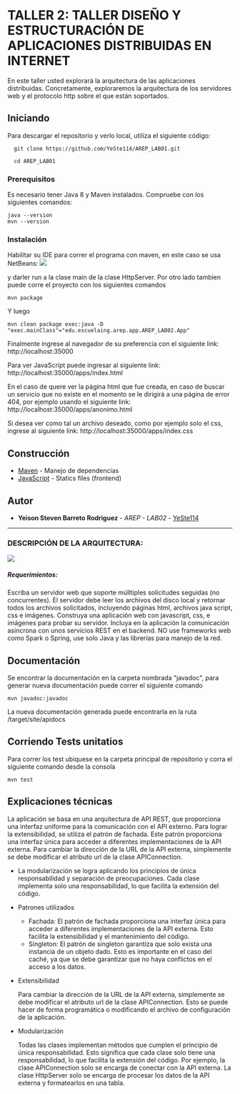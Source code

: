 # TALLER 2: TALLER DISEÑO Y ESTRUCTURACIÓN DE APLICACIONES DISTRIBUIDAS EN INTERNET
En este taller usted explorará la arquitectura de las aplicaciones distribuidas. Concretamente, exploraremos la arquitectura de  los servidores web y el protocolo http sobre el que están soportados. 

## Iniciando
Para descargar el repositorio y verlo local, utiliza el siguiente código:
```
  git clone https://github.com/YeSte114/AREP_LAB01.git
```
```
  cd AREP_LAB01
```
### Prerequisitos
Es necesario tener Java 8 y Maven instalados. Compruebe con los siguientes comandos:

```
java --version
mvn --version
```
### Instalación

Habilitar su IDE para correr el programa con maven, en este caso se usa NetBeans:
![](.README_Images/net.png)

y darler run a la clase main de la clase HttpServer. Por otro lado tambien puede corre el proyecto con los siguientes comandos

```
mvn package
```

Y luego

```
mvn clean package exec:java -D "exec.mainClass"="edu.escuelaing.arep.app.AREP_LAB02.App"
```

Finalmente ingrese al navegador de su preferencia con el siguiente link:
http://localhost:35000

Para ver JavaScript puede ingresar al siguiente link: http://localhost:35000/apps/index.html

En el caso de quere ver la página html que fue creada, en caso de buscar un servicio que no existe en el momento se le dirigirá a una página de error 404, por ejemplo usando el siguiente link:
http://localhost:35000/apps/anonimo.html

Si desea ver como tal un archivo deseado, como por ejemplo solo el css, ingrese al siguiente link:
http://localhost:35000/apps/index.css

## Construcción

* [Maven](https://maven.apache.org/) - Manejo de dependencias
* [JavaScript](https://developer.mozilla.org/es/docs/Web/JavaScript) - Statics files (frontend)

## Autor

* **Yeison Steven Barreto Rodriguez** - *AREP - LAB02* - [YeSte114](https://github.com/YeSte114)


---

### DESCRIPCIÓN  DE LA ARQUITECTURA:

![](.README_Images/estructura.png)

##### Requerimientos:

Escriba un servidor web que soporte múlltiples solicitudes seguidas (no concurrentes). El servidor debe leer los archivos del disco local y retornar todos los archivos solicitados, incluyendo páginas html, archivos java script, css e imágenes. Construya una aplicación web con  javascript, css, e imágenes para probar su servidor. Incluya en la aplicación la comunicación asíncrona con unos servicios REST en el backend. NO use frameworks web como Spark o Spring, use solo Java y las librerías para manejo de la red.

## Documentación
Se encontrar la documentación en la carpeta nombrada "javadoc", para generar nueva documentación puede correr el siguiente comando
```
mvn javadoc:javadoc
```
La nueva documentación generada puede encontrarla en la ruta /target/site/apidocs

## Corriendo Tests unitatios

Para correr los test ubiquese en la carpeta principal de repositorio y corra el siguiente comando desde la consola

```
mvn test
```
## Explicaciones técnicas
La aplicación se basa en una arquitectura de API REST, que proporciona una interfaz uniforme para la comunicación con el API externo. Para lograr la extensibilidad, se utiliza el patrón de fachada. Este patrón proporciona una interfaz única para acceder a diferentes implementaciones de la API externa. Para cambiar la dirección de la URL de la API externa, simplemente se debe modificar el atributo url de la clase APIConnection.

- La modularización se logra aplicando los principios de única responsabilidad y separación de preocupaciones. Cada clase implementa solo una responsabilidad, lo que facilita la extensión del código.

- Patrones utilizados

  - Fachada: El patrón de fachada proporciona una interfaz única para acceder a diferentes implementaciones de la API externa. Esto facilita la extensibilidad y el mantenimiento del código.
  - Singleton: El patrón de singleton garantiza que solo exista una instancia de un objeto dado. Esto es importante en el caso del caché, ya que se debe garantizar que no haya conflictos en el acceso a los datos.
- Extensibilidad

  Para cambiar la dirección de la URL de la API externa, simplemente se debe modificar el atributo url de la clase APIConnection. Esto se puede hacer de forma programática o modificando el archivo de configuración de la aplicación.

- Modularización

  Todas las clases implementan métodos que cumplen el principio de única responsabilidad. Esto significa que cada clase solo tiene una responsabilidad, lo que facilita la extensión del código. Por ejemplo, la clase APIConnection solo se encarga de conectar con la API externa. La clase HttpServer solo se encarga de procesar los datos de la API externa y formatearlos en una tabla.
